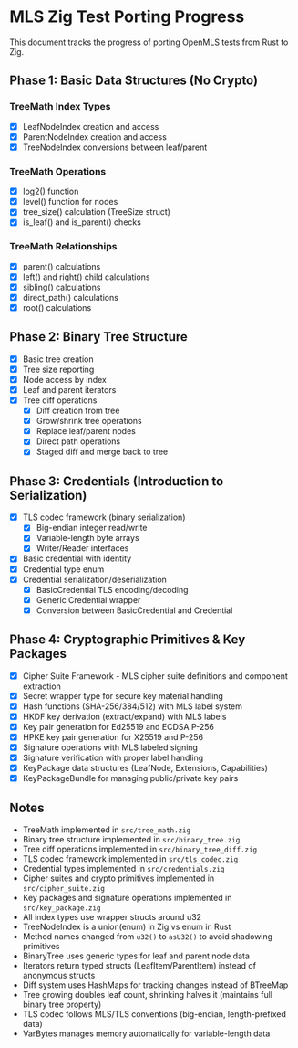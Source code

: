 # MLS Zig Test Porting Progress

This document tracks the progress of porting OpenMLS tests from Rust to Zig.

## Phase 1: Basic Data Structures (No Crypto)

### TreeMath Index Types
- [x] LeafNodeIndex creation and access
- [x] ParentNodeIndex creation and access  
- [x] TreeNodeIndex conversions between leaf/parent

### TreeMath Operations
- [x] log2() function
- [x] level() function for nodes
- [x] tree_size() calculation (TreeSize struct)
- [x] is_leaf() and is_parent() checks

### TreeMath Relationships
- [x] parent() calculations
- [x] left() and right() child calculations
- [x] sibling() calculations
- [x] direct_path() calculations
- [x] root() calculations

## Phase 2: Binary Tree Structure
- [x] Basic tree creation
- [x] Tree size reporting
- [x] Node access by index
- [x] Leaf and parent iterators
- [x] Tree diff operations
  - [x] Diff creation from tree
  - [x] Grow/shrink tree operations
  - [x] Replace leaf/parent nodes
  - [x] Direct path operations
  - [x] Staged diff and merge back to tree

## Phase 3: Credentials (Introduction to Serialization)
- [x] TLS codec framework (binary serialization)
  - [x] Big-endian integer read/write
  - [x] Variable-length byte arrays
  - [x] Writer/Reader interfaces
- [x] Basic credential with identity
- [x] Credential type enum
- [x] Credential serialization/deserialization
  - [x] BasicCredential TLS encoding/decoding
  - [x] Generic Credential wrapper
  - [x] Conversion between BasicCredential and Credential

## Phase 4: Cryptographic Primitives & Key Packages
- [x] Cipher Suite Framework - MLS cipher suite definitions and component extraction
- [x] Secret wrapper type for secure key material handling  
- [x] Hash functions (SHA-256/384/512) with MLS label system
- [x] HKDF key derivation (extract/expand) with MLS labels
- [x] Key pair generation for Ed25519 and ECDSA P-256
- [x] HPKE key pair generation for X25519 and P-256
- [x] Signature operations with MLS labeled signing
- [x] Signature verification with proper label handling
- [x] KeyPackage data structures (LeafNode, Extensions, Capabilities)
- [x] KeyPackageBundle for managing public/private key pairs

## Notes
- TreeMath implemented in `src/tree_math.zig`
- Binary tree structure implemented in `src/binary_tree.zig`
- Tree diff operations implemented in `src/binary_tree_diff.zig`
- TLS codec framework implemented in `src/tls_codec.zig`
- Credential types implemented in `src/credentials.zig`
- Cipher suites and crypto primitives implemented in `src/cipher_suite.zig`
- Key packages and signature operations implemented in `src/key_package.zig`
- All index types use wrapper structs around u32
- TreeNodeIndex is a union(enum) in Zig vs enum in Rust
- Method names changed from `u32()` to `asU32()` to avoid shadowing primitives
- BinaryTree uses generic types for leaf and parent node data
- Iterators return typed structs (LeafItem/ParentItem) instead of anonymous structs
- Diff system uses HashMaps for tracking changes instead of BTreeMap
- Tree growing doubles leaf count, shrinking halves it (maintains full binary tree property)
- TLS codec follows MLS/TLS conventions (big-endian, length-prefixed data)
- VarBytes manages memory automatically for variable-length data